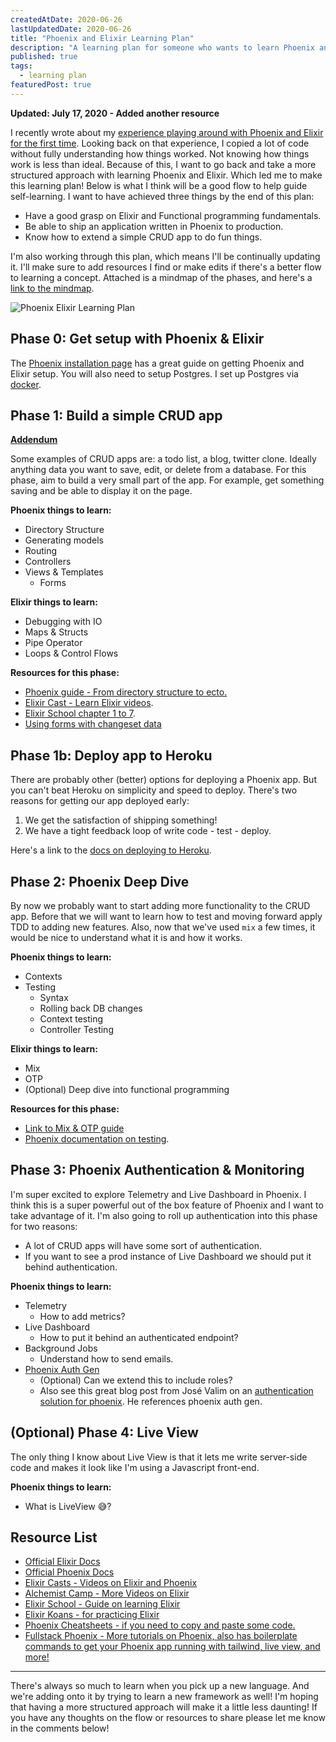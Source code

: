 ```yaml
---
createdAtDate: 2020-06-26
lastUpdatedDate: 2020-06-26
title: "Phoenix and Elixir Learning Plan"
description: "A learning plan for someone who wants to learn Phoenix and Elixir. Assumes you know about variables, loops, but this is your first language"
published: true
tags:
  - learning plan
featuredPost: true
---
```

**Updated: July 17, 2020 - Added another resource**

I recently wrote about my [experience playing around with Phoenix and Elixir for the first time](https://www.jonathanyeong.com/posts/first-impressions-of-phoenix-framework/). Looking back on that experience, I copied a lot of code without fully understanding how things worked. Not knowing how things work is less than ideal. Because of this, I want to go back and take a more structured approach with learning Phoenix and Elixir. Which led me to make this learning plan! Below is what I think will be a good flow to help guide self-learning. I want to have achieved three things by the end of this plan:

* Have a good grasp on Elixir and Functional programming fundamentals.
* Be able to ship an application written in Phoenix to production.
* Know how to extend a simple CRUD app to do fun things.

I'm also working through this plan, which means I'll be continually updating it. I'll make sure to add resources I find or make edits if there's a better flow to learning a concept. Attached is a mindmap of the phases, and here's a [link to the mindmap](https://whimsical.com/6ogCtzpGVkE7PkQkUF53dh).

![Phoenix Elixir Learning Plan](https://res.cloudinary.com/jonathan-yeong/image/upload/v1596067038/personal-blog/phoenix-elixir-learning-plan_f6dxw9.png)

## Phase 0: Get setup with Phoenix & Elixir

The [Phoenix installation page](https://hexdocs.pm/phoenix/installation.html#content) has a great guide on getting Phoenix and Elixir setup. You will also need to setup Postgres. I set up Postgres via [docker](https://hub.docker.com/_/postgres).

## Phase 1: Build a simple CRUD app

[**Addendum**](https://www.jonathanyeong.com/posts/elixir-phoenix-phase-1-updates/ "Phase 1 Addendum")

Some examples of CRUD apps are: a todo list, a blog, twitter clone. Ideally anything data you want to save, edit, or delete from a database. For this phase, aim to build a very small part of the app. For example, get something saving and be able to display it on the page.

**Phoenix things to learn:**

* Directory Structure
* Generating models
* Routing
* Controllers
* Views & Templates
  * Forms

**Elixir things to learn:**

* Debugging with IO
* Maps & Structs
* Pipe Operator
* Loops & Control Flows

**Resources for this phase:**

* [Phoenix guide - From directory structure to ecto.](https://hexdocs.pm/phoenix/directory_structure.html)
* [Elixir Cast - Learn Elixir videos](https://elixircasts.io/series/learn-elixir).
* [Elixir School chapter 1 to 7](https://elixirschool.com/en/lessons/basics/basics/).
* [Using forms with changeset data](https://hexdocs.pm/phoenix_html/Phoenix.HTML.Form.html#module-with-changeset-data)

## Phase 1b: Deploy app to Heroku

There are probably other (better) options for deploying a Phoenix app. But you can't beat Heroku on simplicity and speed to deploy. There's two reasons for getting our app deployed early:

1. We get the satisfaction of shipping something!
2. We have a tight feedback loop of write code - test - deploy.

Here's a link to the [docs on deploying to Heroku](https://hexdocs.pm/phoenix/heroku.html#content).

## Phase 2: Phoenix Deep Dive

By now we probably want to start adding more functionality to the CRUD app. Before that we will want to learn how to test and moving forward apply TDD to adding new features. Also, now that we've used `mix` a few times, it would be nice to understand what it is and how it works.

**Phoenix things to learn:**

* Contexts
* Testing
  * Syntax
  * Rolling back DB changes
  * Context testing
  * Controller Testing

**Elixir things to learn:**

* Mix
* OTP
* (Optional) Deep dive into functional programming

**Resources for this phase:**

* [Link to Mix & OTP guide](https://elixir-lang.org/getting-started/mix-otp/introduction-to-mix.html)
* [Phoenix documentation on testing](https://hexdocs.pm/phoenix/testing.html).

## Phase 3: Phoenix Authentication & Monitoring

I'm super excited to explore Telemetry and Live Dashboard in Phoenix. I think this is a super powerful out of the box feature of Phoenix and I want to take advantage of it. I'm also going to roll up authentication into this phase for two reasons:

* A lot of CRUD apps will have some sort of authentication.
* If you want to see a prod instance of Live Dashboard we should put it behind authentication.

**Phoenix things to learn:**

* Telemetry
  * How to add metrics?
* Live Dashboard
  * How to put it behind an authenticated endpoint?
* Background Jobs
  * Understand how to send emails.
* [Phoenix Auth Gen](https://github.com/aaronrenner/phx_gen_auth)
  * (Optional) Can we extend this to include roles?
  * Also see this great blog post from José Valim on an [authentication solution for phoenix](https://dashbit.co/blog/a-new-authentication-solution-for-phoenix). He references phoenix auth gen.

## (Optional) Phase 4: Live View

The only thing I know about Live View is that it lets me write server-side code and makes it look like I'm using a Javascript front-end.

**Phoenix things to learn:**

* What is LiveView 😅?

## Resource List

* [Official Elixir Docs](https://elixir-lang.org/learning.html)
* [Official Phoenix Docs](https://hexdocs.pm/phoenix/overview.html)
* [Elixir Casts - Videos on Elixir and Phoenix](https://elixircasts.io/)
* [Alchemist Camp - More Videos on Elixir](https://alchemist.camp/episodes)
* [Elixir School - Guide on learning Elixir](https://elixirschool.com/en/)
* [Elixir Koans - for practicing Elixir](https://github.com/elixirkoans/elixir-koans)
* [Phoenix Cheatsheets - if you need to copy and paste some code.](https://devhints.io/phoenix)
* [Fullstack Phoenix - More tutorials on Phoenix, also has boilerplate commands to get your Phoenix app running with tailwind, live view, and more!](https://fullstackphoenix.com/)

***

There's always so much to learn when you pick up a new language. And we're adding onto it by trying to learn a new framework as well! I'm hoping that having a more structured approach will make it a little less daunting! If you have any thoughts on the flow or resources to share please let me know in the comments below!